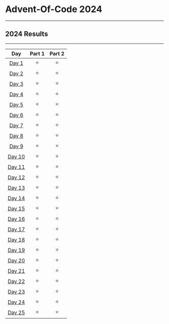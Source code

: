 # Advent-Of-Code 2024

----

<!--- advent_readme_stars table-->
## 2024 Results

----

|                      Day                       | Part 1 | Part 2 |
|:----------------------------------------------:|:------:|:------:|
|  [Day 1](https://adventofcode.com/2024/day/1)  |   ⭐    |   ⭐    |
|  [Day 2](https://adventofcode.com/2024/day/2)  |   ⭐    |   ⭐    |
|  [Day 3](https://adventofcode.com/2024/day/3)  |   ⭐    |   ⭐    |
|  [Day 4](https://adventofcode.com/2024/day/4)  |   ⭐    |   ⭐    |
|  [Day 5](https://adventofcode.com/2024/day/5)  |   ⭐    |   ⭐    |
|  [Day 6](https://adventofcode.com/2024/day/6)  |   ⭐    |   ⭐    |
|  [Day 7](https://adventofcode.com/2024/day/7)  |   ⭐    |   ⭐    |
|  [Day 8](https://adventofcode.com/2024/day/8)  |   ⭐    |   ⭐    |
|  [Day 9](https://adventofcode.com/2024/day/9)  |   ⭐    |   ⭐    |
| [Day 10](https://adventofcode.com/2024/day/10) |   ⭐    |   ⭐    |
| [Day 11](https://adventofcode.com/2024/day/11) |   ⭐    |   ⭐    |
| [Day 12](https://adventofcode.com/2024/day/12) |   ⭐    |   ⭐    |
| [Day 13](https://adventofcode.com/2024/day/13) |   ⭐    |   ⭐    |
| [Day 14](https://adventofcode.com/2024/day/14) |   ⭐    |   ⭐    |
| [Day 15](https://adventofcode.com/2024/day/15) |   ⭐    |   ⭐    |
| [Day 16](https://adventofcode.com/2024/day/16) |   ⭐    |   ⭐    |
| [Day 17](https://adventofcode.com/2024/day/17) |   ⭐    |   ⭐    |
| [Day 18](https://adventofcode.com/2024/day/18) |   ⭐    |   ⭐    |
| [Day 19](https://adventofcode.com/2024/day/19) |   ⭐    |   ⭐    |
| [Day 20](https://adventofcode.com/2024/day/20) |   ⭐    |   ⭐    |
| [Day 21](https://adventofcode.com/2024/day/21) |   ⭐    |   ⭐    |
| [Day 22](https://adventofcode.com/2024/day/22) |   ⭐    |   ⭐    |
| [Day 23](https://adventofcode.com/2024/day/23) |   ⭐    |   ⭐    |
| [Day 24](https://adventofcode.com/2024/day/24) |   ⭐    |   ⭐    |
| [Day 25](https://adventofcode.com/2024/day/25) |   ⭐    |   ⭐    |
<!--- advent_readme_stars table-->